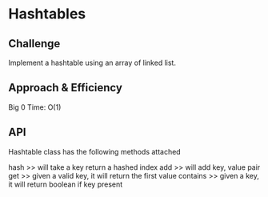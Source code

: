 # Hashtables

<!-- Short summary or background information -->

## Challenge

<!-- Description of the challenge -->

Implement a hashtable using an array of linked list.

## Approach & Efficiency

<!-- What approach did you take? Why? What is the Big O space/time for this approach? -->

Big 0 Time: O(1)

## API

<!-- Description of each method publicly available in each of your hashtable -->

Hashtable class has the following methods attached

hash >> will take a key return a hashed index
add >> will add key, value pair
get >> given a valid key, it will return the first value
contains >> given a key, it will return boolean if key present
